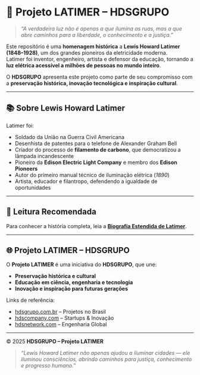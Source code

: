 
# 🌟 Projeto LATIMER – HDSGRUPO

> *“A verdadeira luz não é apenas a que ilumina as ruas, mas a que abre caminhos para a liberdade, o conhecimento e a justiça.”*

Este repositório é uma **homenagem histórica** a **Lewis Howard Latimer (1848–1928)**, um dos grandes pioneiros da eletricidade moderna.  
Latimer foi inventor, engenheiro, artista e defensor da educação, tornando a **luz elétrica acessível a milhões de pessoas no mundo inteiro**.

O **HDSGRUPO** apresenta este projeto como parte de seu compromisso com a **preservação histórica, inovação tecnológica e inspiração cultural**.

---

## 📚 Sobre Lewis Howard Latimer
Latimer foi:
- Soldado da União na Guerra Civil Americana  
- Desenhista de patentes para o telefone de Alexander Graham Bell  
- Criador do processo de **filamento de carbono**, que democratizou a lâmpada incandescente  
- Pioneiro da **Edison Electric Light Company** e membro dos **Edison Pioneers**  
- Autor do primeiro manual técnico de iluminação elétrica (*1890*)  
- Artista, educador e filantropo, defendendo a igualdade de oportunidades  

---

## 📄 Leitura Recomendada
Para conhecer a história completa, leia a [**Biografia Estendida de Latimer**](./EXTENDED_BIO.md).

---

## 🌐 Projeto LATIMER – HDSGRUPO
O **Projeto LATIMER** é uma iniciativa do **HDSGRUPO**, que une:
- **Preservação histórica e cultural**  
- **Educação em ciência, engenharia e tecnologia**  
- **Inovação e inspiração para futuras gerações**  

Links de referência:
 
- [hdsgrupo.com.br](http://hdsgrupo.com.br) – Projetos no Brasil  
- [hdscompany.com](http://hdscompany.com) – Startups & Inovação  
- [hdsnetwork.com](http://hdsnetwork.com) – Engenharia Global  

---

© 2025 **HDSGRUPO – Projeto LATIMER**

> *“Lewis Howard Latimer não apenas ajudou a iluminar cidades — ele iluminou consciências, abrindo caminhos para justiça, conhecimento e progresso humano.”*
